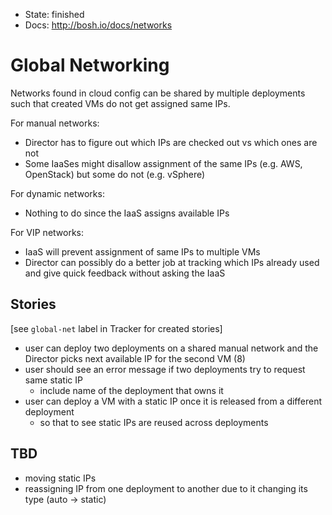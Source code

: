 - State: finished
- Docs: http://bosh.io/docs/networks

# Global Networking

Networks found in cloud config can be shared by multiple deployments such that created VMs do not get assigned same IPs.

For manual networks:
- Director has to figure out which IPs are checked out vs which ones are not
- Some IaaSes might disallow assignment of the same IPs (e.g. AWS, OpenStack) but some do not (e.g. vSphere)

For dynamic networks:
- Nothing to do since the IaaS assigns available IPs

For VIP networks:
- IaaS will prevent assignment of same IPs to multiple VMs
- Director can possibly do a better job at tracking which IPs already used and give quick feedback without asking the IaaS

## Stories

[see `global-net` label in Tracker for created stories]

* user can deploy two deployments on a shared manual network and the Director picks next available IP for the second VM (8)
* user should see an error message if two deployments try to request same static IP
  - include name of the deployment that owns it
* user can deploy a VM with a static IP once it is released from a different deployment
  - so that to see static IPs are reused across deployments

## TBD

- moving static IPs
- reassigning IP from one deployment to another due to it changing its type (auto -> static)
